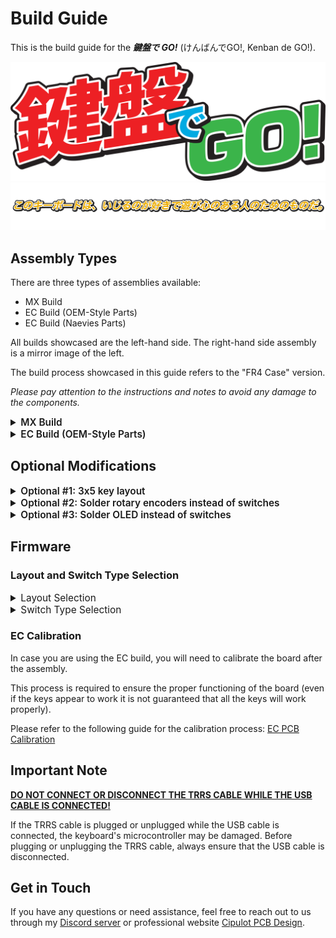 # Build Guide

This is the build guide for the ***鍵盤で GO!*** (けんばんでGO!, Kenban de GO!).

![Kenban-de-go](./img/kenban_de_go.png)
![Kenban-de-go-subtitle](./img/kenban_de_go_subtitle.png)

## Assembly Types

There are three types of assemblies available:
- MX Build
- EC Build (OEM-Style Parts)
- EC Build (Naevies Parts)

All builds showcased are the left-hand side. The right-hand side assembly is a mirror image of the left.

The build process showcased in this guide refers to the "FR4 Case" version.

_Please pay attention to the instructions and notes to avoid any damage to the components._

<details>
  <summary style="font-size:1.1em; font-weight:600;">MX Build</summary>

## Parts

### Required

| Name            | Count   | Remarks                                                     |
| :-------------- | :------ | :---------------------------------------------------------- |
| PCB             | 1 set   |                                                             |
| Backplate       | 1 set   |                                                             |
| MX Switch plate | 1 set   |                                                             |
| Key switches    | 42 - 46 | Only Cherry MX compatible                                   |
| Keycaps         | 42 - 46 | 1u 40 pcs, 1.5u 2 pcs                                       |
| Case Spacer M2  | 8       | M2x9mm                                                      |
| Case Screw M2   | 16      | M2x5mm (⌀4mm head max to avoid collision with switches)     |
| Rubber feets    | 8       |                                                             |
| TRS/TRRS cable  | 1       | Both TRS (3 poles) and TRRS (4 poles) cables are compatible |
| Type-C cable    | 1       |                                                             |

### Optional

| Name           | Count        | Remarks                                                                                                                                             |
| :------------- | :----------- | :-------------------------------------------------------------------------------------------------------------------------------------------------- |
| Rotary Encoder | 0 - 4 pieces | compatible product of the rotary encoder EC12                                                                                                       |
| OLED           | 0 - 2 pieces | 0.91" 128x32 OLED display module and headers (128x64 OLED supported but required different firmware and mounting differences to avoid interference) |

## Assembly

### 1: Attach spacers to the Plate

Utilizing the M2x5mm screws, affix the spacers to the designated holes on the switch plate.

The screw holes for the spacers are marked by small circular plated through holes on the plate.

Based on the layout you are building, 3x6 or 3x5, you will need to choose the appropriate holes for the spacers as shown in the images below (some locations are shared regardless of the layout).

![mx-spacer-plate-locations](./img/mx/mx-spacer-plate-locations.png)

![mx-spacer-plate](./img/mx/mx-spacer-plate.png)

### 2: Attach switches to Plate and PCB

Insert the switches on 4 opposite corners into the switch plate, ensuring they are securely positioned.

![mx-switch-corners-plate](./img/mx/mx-switch-corners-plate.png)

Align the switch plate with the PCB and firmly press them together until the switches are fully seated in the PCB.

![mx-switch-corners-plate-pcb](./img/mx/mx-switch-corners-plate-pcb.png)

After that, populate the remaining switches into the switch plate and PCB.

![mx-switch-plate-pcb](./img/mx/mx-switch-plate-pcb.png)

### 3: Attach the Backplate to the Assembly of 1 and 2

Flip the assembly of step 2 upside down, and align the backplate with the assembly.

Secure the backplate to the assembly using M2x5mm screws in the specular locations of the spacers you attached in step 1.

![mx-backplate-assembly](./img/mx/mx-backplate-assembly.png)

### 4: Attach rubber feets

Affix the rubber feet to the designated corners on the Backplate.

![mx-rubber-feets](./img/mx/mx-rubber-feets.png)

### 5: Attach keycaps

Place the keycaps onto the switches, ensuring they are firmly seated.

</details>

<details>
  <summary style="font-size:1.1em; font-weight:600;">EC Build (OEM-Style Parts)</summary>

## Parts

### Required

| Name               | Count   | Remarks                                                                                                                                         |
| :----------------- | :------ | :---------------------------------------------------------------------------------------------------------------------------------------------- |
| PCB                | 1 set   |                                                                                                                                                 |
| Backplate          | 1 set   |                                                                                                                                                 |
| EC Switch plate    | 1 set   |                                                                                                                                                 |
| EC Housings        | 42 - 46 | Topre or OEM-Style requires modification to the housing (shown later) \ Dynacap doesn't require any modifications                               |
| EC Sliders         | 42 - 46 | Topre OEM or MX compatible                                                                                                                      |
| EC Silencing Rings | 42 - 46 | If you want to have a quieter typing experience                                                                                                 |
| EC Domes           | 42 - 46 | Cutting for correct alignment will be reuired because of the layout                                                                             |
| EC Springs         | 42 - 46 |                                                                                                                                                 |
| Keycaps            | 42 - 46 | 1u 40 pcs, 1.5u 2 pcs (Topre stem or MX based on slider choice)                                                                                 |
| Case Spacer M2     | 8       | M2x9mm                                                                                                                                          |
| Case Screw M2      | 16      | M2x5mm (⌀4mm head max to avoid collision with switches)                                                                                         |
| EC Screws M2       | 24 - 28 | M2x8mm (⌀4mm head max to avoid collision with switches) for the compression in the EC assembly. Different count if 3x5 or 3x6 layout is chosen. |
| Rubber feets       | 8       |                                                                                                                                                 |
| TRS/TRRS cable     | 1       | Both TRS (3 poles) and TRRS (4 poles) cables are compatible                                                                                     |
| Type-C cable       | 1       |                                                                                                                                                 |

### Optional

| Name           | Count        | Remarks                                                                                                                                             |
| :------------- | :----------- | :-------------------------------------------------------------------------------------------------------------------------------------------------- |
| Rotary Encoder | 0 - 4 pieces | compatible product of the rotary encoder EC12                                                                                                       |
| OLED           | 0 - 2 pieces | 0.91" 128x32 OLED display module and headers (128x64 OLED supported but required different firmware and mounting differences to avoid interference) |

## Modifying the EC Housings

If you are using Topre or OEM-Style housings, you will need to modify them to fit the layout of this keyboard. The modification involves cutting a part of the housing to ensure proper clearance and fitment for the compression screws.

Modify the housings by cutting the indicated part as shown in the image below.

![ec-housing-modification](./img/ec/ec-housing-modification.png)

You will need to do this modification for all the housings you are going to use in the following market locations:

![ec-housing-modification-locations](./img/ec/ec-housing-modification-locations.png)

Dynacap housings do not require any modifications since they are designed with sufficient clearance.

## Assembly

### 1: Attach spacers to the Plate

Utilizing the M2x5mm screws, affix the spacers to the designated holes on the switch plate.

The screw holes for the spacers are marked by small circular plated through holes on the plate.

Based on the layout you are building, 3x6 or 3x5, you will need to choose the appropriate holes for the spacers as shown in the images below (some locations are shared regardless of the layout).

![ec-spacer-plate-locations](./img/ec/ec-spacer-plate-locations.png)

![ec-spacer-plate](./img/ec/ec-spacer-plate.png)

### 2: Attach the EC housings to Plate

Flip the assembly of step 1 upside down and insert the EC housings in all locations of switch plate, ensuring they are securely positioned.

![ec-housings-plate](./img/ec/ec-housings-plate.png)

Note the orientation of the housings, the small side circular cutout on the housings should be on the left and right sides like in the image below.

![ec-housings-plate-orientation](./img/ec/ec-housings-plate-orientation.png)

### 3: Prop the assembly of step 2 and insert the EC Sliders

The assembly of step 2 needs to be propped up to allow the insertion of the EC sliders into the housings in a "free fall" manner (such that the slider drops in freely), this will later ensure the proper alignment of the domes and springs.

After that, insert the EC sliders into the housings. If you want to have a quieter typing experience, you can also insert the silencing rings at this stage before you insert the sliders.

![ec-sliders](./img/ec/ec-sliders.png)

### 4: Lay down the domes

You will need to cut the domes for correct alignment because of the layout. The cut part is indicated in the image below (here we assume a 1x4 dome strip, if you are using a different configuration please adjust accordingly).

![ec-domes-cut](./img/ec/ec-domes-cut.png)

After that, lay down the domes on the housings, ensuring they are properly aligned with the housing notches.

![ec-domes](./img/ec/ec-domes.png)

### 5: Lay down the springs

Place the springs on top of the domes, ensuring they are centered and not tilted

![ec-springs](./img/ec/ec-springs.png)

The following image shows highlighted the springs to make them more visible. Notice that the springs are not tilted in the side view.

![ec-springs-profile](./img/ec/ec-springs-profile.png)

### 6: Lay down the PCB on the assembly

_This is a delicate step, so please proceed with caution and calmly!_

Carefully align the PCB with the assembly, ensuring that the PCB is properly aligned with the assembly.
This step may require some effort to compress the assembly, so please be patient and take your time.

At this point grab hold of the assembly with one hand firmly compress the plate and PCB together, while with the other hand insert the M2x8mm screws into the designated holes to secure the PCB to the assembly from the plate side.

Start with the 4 corners screws, then proceed with the remaining screws. Once the 4 corners are secured, you can proceed to add the remaining screws.

![ec-pcb-assembly](./img/ec/ec-pcb-assembly-play.png)

Here is a GIF showing the process of compressing the assembly and inserting the screws.

![ec-pcb-assembly-gif](./img/ec/ec-pcb-assembly.gif)

### 7: Attach the Backplate to the Assembly of 6

Flip the assembly of step 6 upside down, and align the backplate with the assembly, then secure the backplate to the assembly using M2x5mm screws in the specular locations of the spacers you attached in step 1.

![ec-backplate-assembly](./img/ec/ec-backplate-assembly.png)

### 8: Attach rubber feets

Affix the rubber feet to the designated corners on the Backplate.

![ec-rubber-feets](./img/ec/ec-rubber-feets.png)

### 9: Attach keycaps

Place the keycaps onto the switches, ensuring they are firmly seated.

</details>

## Optional Modifications

<details>
<summary style="font-size:1.1em; font-weight:600;">Optional #1: 3x5 key layout</summary>

If you want to use a 3x5 key layout, you can modify the switch plate and PCB accordingly. You can choose to do this modification on either or both sides of the keyboard.

The outermost column of the switch plate needs to be snapped off.

**NOTE**: This modification is irreversible, so please proceed with caution.

![3x5-layout-plate-snap](./img/3x5-layout-plate-snap.png)

Before snapping the PCB, make sure to cut the traces connecting to the switches in that column using a knife or a cutter. This is to prevent any electrical issues after the modification.

![3x5-layout-pcb-cut](./img/3x5-layout-pcb-cut.png)

After cutting the traces, you can snap off the outermost column of the PCB.

</details>

<details>
<summary style="font-size:1.1em; font-weight:600;">Optional #2: Solder rotary encoders instead of switches</summary>

If a rotary encoder is used, it can be attached instead of a switch _either or both_ of the following locations. In that case, soldering from the back side is required.

![rotary-encoder-location-pcb-top](./img/rotary-encoder-location-pcb-top.png)

![rotary-encoder-location-pcb-bottom](./img/rotary-encoder-location-pcb-bottom.png)

</details>

<details>
<summary style="font-size:1.1em; font-weight:600;">Optional #3: Solder OLED instead of switches</summary>

If an OLED is used, it can be attached instead of switches in this location. In that case, soldering from the back side is required.

![oled-location-pcb](./img/oled-location-pcb.png)

You will also have to snap off part of the plate to make space for the OLED.

![plate-snap-oled](./img/plate-snap-oled.png)

We suggest you to utilize a female pin header (1x4) for easy replacement of the OLED in the future.

![oled-header-top](./img/oled-header-top.png)

![oled-header-bottom](./img/oled-header-bottom.png)

![oled](./img/oled.png)

Furthermore, while this will require a custom case and more DIY work, you can use the switches/encoders AND the OLED together by bringing the 4 pins of the OLED out to the side of the case through flying wires.

</details>

## Firmware

### Layout and Switch Type Selection

<details>
  <summary style="font-size:1.1em; font-weight:400;">Layout Selection</summary>

Once you completed the assembly, you **MUST** select the layout and switch type you used. By default the board is configured to EC mode.

Using [VIA](https://www.usevia.app/) you can easily configure the layout and key assignments.

</details>

<details>
  <summary style="font-size:1.1em; font-weight:400;">Switch Type Selection</summary>

In order to select the switch type you will select the appropriate option, `MX` or `EC`, from the `Switch Type` dropdown menu under `Hybrid Tools` -> `Actuation` tab.

![via-switch-type](./img/via-switch-type.png)

</details>

### EC Calibration

In case you are using the EC build, you will need to calibrate the board after the assembly.

This process is required to ensure the proper functioning of the board (even if the keys appear to work it is not guaranteed that all the keys will work properly).

Please refer to the following guide for the calibration process: [EC PCB Calibration](https://cipulot.squarespace.com/guides#:~:text=Notion%20Webpage-,EC%20PCB%20Calibration,-Brief%20video%20guide)

## Important Note

**<u>DO NOT CONNECT OR DISCONNECT THE TRRS CABLE WHILE THE USB CABLE IS CONNECTED!</u>**

If the TRRS cable is plugged or unplugged while the USB cable is connected, the keyboard's microcontroller may be damaged.
Before plugging or unplugging the TRRS cable, always ensure that the USB cable is disconnected.

## Get in Touch

If you have any questions or need assistance, feel free to reach out to us through my [Discord server](https://discord.gg/YKZSqHG8bJ) or professional website [Cipulot PCB Design](https://www.lusvsolutions.com/contact).